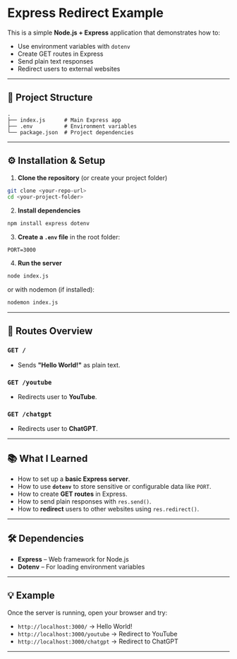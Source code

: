  # Express Redirect Example

This is a simple **Node.js + Express** application that demonstrates how to:
- Use environment variables with `dotenv`
- Create GET routes in Express
- Send plain text responses
- Redirect users to external websites

---

## 📂 Project Structure
```
.
├── index.js      # Main Express app
├── .env          # Environment variables
└── package.json  # Project dependencies
```

---

## ⚙️ Installation & Setup

1. **Clone the repository** (or create your project folder)
```bash
git clone <your-repo-url>
cd <your-project-folder>
```

2. **Install dependencies**
```bash
npm install express dotenv
```

3. **Create a `.env` file** in the root folder:
```env
PORT=3000
```

4. **Run the server**
```bash
node index.js
```
or with nodemon (if installed):
```bash
nodemon index.js
```

---

## 🚀 Routes Overview

### `GET /`
- Sends **"Hello World!"** as plain text.

### `GET /youtube`
- Redirects user to **YouTube**.

### `GET /chatgpt`
- Redirects user to **ChatGPT**.

---

## 📚 What I Learned
- How to set up a **basic Express server**.
- How to use **`dotenv`** to store sensitive or configurable data like `PORT`.
- How to create **GET routes** in Express.
- How to send plain responses with `res.send()`.
- How to **redirect** users to other websites using `res.redirect()`.

---

## 🛠 Dependencies
- **Express** – Web framework for Node.js
- **Dotenv** – For loading environment variables

---

## 💡 Example
Once the server is running, open your browser and try:
- `http://localhost:3000/` → Hello World!
- `http://localhost:3000/youtube` → Redirect to YouTube
- `http://localhost:3000/chatgpt` → Redirect to ChatGPT

---
